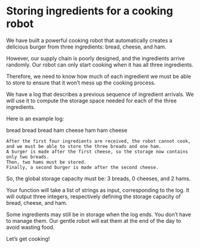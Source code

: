 # Storing ingredients for a cooking robot

We have built a powerful cooking robot that automatically creates a delicious burger from three ingredients: bread, cheese, and ham.

However, our supply chain is poorly designed, and the ingredients arrive randomly. Our robot can only start cooking when it has all three ingredients.

Therefore, we need to know how much of each ingredient we must be able to store to ensure that it won’t mess up the cooking process.

We have a log that describes a previous sequence of ingredient arrivals. We will use it to compute the storage space needed for each of the three ingredients.

Here is an example log:

bread
bread
bread
ham
cheese
ham
ham
cheese

    After the first four ingredients are received, the robot cannot cook, and we must be able to store the three breads and one ham.
    A burger is made after the first cheese, so the storage now contains only two breads.
    Then, two hams must be stored.
    Finally, a second burger is made after the second cheese.

So, the global storage capacity must be: 3 breads, 0 cheeses, and 2 hams.

Your function will take a list of strings as input, corresponding to the log. It will output three integers, respectively defining the storage capacity of bread, cheese, and ham.

Some ingredients may still be in storage when the log ends. You don’t have to manage them. Our gentle robot will eat them at the end of the day to avoid wasting food.

Let’s get cooking!

